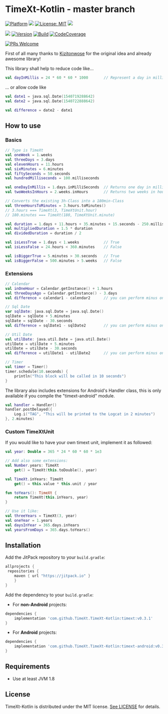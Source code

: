 # TimeXt-Kotlin - master branch

[![Platform](https://img.shields.io/badge/platform-Android-blue.svg)](https://www.android.com)
<a target="_blank" href="https://android-arsenal.com/api?level=14" title="API14+"><img src="https://img.shields.io/badge/API-14+-blue.svg" /></a>
[![License: MIT](https://img.shields.io/badge/License-MIT-blue.svg)](https://opensource.org/licenses/MIT)
<a target="_blank" href="https://www.paypal.me/GuepardoApps" title="Donate using PayPal"><img src="https://img.shields.io/badge/paypal-donate-blue.svg" /></a>

[![](https://jitpack.io/v/TimeXt/TimeXt-Kotlin.svg)](https://jitpack.io/#TimeXt/TimeXt-Kotlin)
[![Version](https://img.shields.io/badge/version-v0.3.1.181129-blue.svg)](https://github.com/TimeXt/TimeXt-Kotlin/releases/tag/v0.3.1)
[![Build](https://img.shields.io/badge/build-success-green.svg)](https://github.com/TimeXt/TimeXt-Kotlin/tree/master/)
[![CodeCoverage](https://img.shields.io/badge/codeCoverage-71-orange.svg)](https://github.com/TimeXt/TimeXt-Kotlin/tree/master/)

[![PRs Welcome](https://img.shields.io/badge/PRs-welcome-brightgreen.svg)](http://makeapullrequest.com)

First of all many thanks to [Kizitonwose](https://github.com/kizitonwose/Time) for the original idea and already awesome library!

This library shall help to reduce code like...

```kotlin
val dayInMillis = 24 * 60 * 60 * 1000       // Represent a day in milliSeconds

```

... or allow code like

```kotlin
val date1 = java.sql.Date(1540719288642)
val date2 = java.sql.Date(1540722888642)

val difference = date2 - date1

```

## How to use

### Basics

```kotlin
// Type is TimeXt
val oneWeek = 1.weeks
val threeDays = 3.days
val elevenHours = 11.hours
val sixMinutes = 6.minutes
val fiftySeconds = 50.seconds
val hundredMilliseconds = 100.milliseconds

val oneDayInMillis = 1.days.inMilliSeconds  // Returns one day in milliseconds
val twoWeeksInHours = 2.weeks.inHours       // Returns two weeks in hours

// Converts the existing 3h-Class into a 180min-Class
val threeHoursToMinutes = 3.hours.toMinutes() 
// 3.hours === TimeXt(3, TimeXtUnit.hour)
// 180.minutes === TimeXt(180, TimeXtUnit.minute)

val duration = 1.days + 11.hours + 35.minutes + 15.seconds - 250.milliseconds
val multipliedDuration = 1.5 * duration
val dividedDuration = duration / 2

val isLessTrue = 1.days < 1.weeks           // True
val isLessFalse = 24.hours < 360.minutes    // False

val isBiggerTrue = 5.minutes > 30.seconds   // True
val isBiggerFalse = 500.minutes > 5.weeks   // False

```

### Extensions

```kotlin
// Calendar
val inOneHour = Calendar.getInstance() + 1.hours
val threeDaysAgo = Calendar.getInstance() - 3.days
val difference = calendar1 - calendar2      // you can perform minus on calendar and get a TimeXt-object

// Sql Date
var sqlDate: java.sql.Date = java.sql.Date()
sqlDate = sqlDate + 5.minutes
sqlDate = sqlDate - 30.seconds
val difference = sqlDate1 - sqlDate2        // you can perform minus on java.sql.Date and get a TimeXt-object

// Util Date
val utilDate: java.util.Date = java.util.Date()
utilDate = utilDate + 5.minutes
utilDate = utilDate - 30.seconds
val difference = utilDate1 - utilDate2      // you can perform minus on java.util.Date and get a TimeXt-object

// Timer
val timer = Timer()
timer.schedule(10.seconds) {
    println("This block will be called in 10 seconds")
}
```

The library also includes extensions for Android's Handler class, this is only available if you compile the "timext-android" module.

```kotlin
val handler = Handler()
handler.postDelayed({
    Log.i("TAG", "This will be printed to the Logcat in 2 minutes")
}, 2.minutes)
```

### Custom TimeXtUnit

If you would like to have your own timext unit, implement it as followed:

```kotlin
val year: Double = 365 * 24 * 60 * 60 * 1e3

// Add also some extensions:
val Number.years: TimeXt
    get() = TimeXt(this.toDouble(), year)

val TimeXt.inYears: TimeXt
    get() = this.value * this.unit / year

fun toYears(): TimeXt {
    return TimeXt(this.inYears, year)
}

// Use it like:
val threeYears = TimeXt(3, year)
val oneYear = 1.years
val daysInYear = 365.days.inYears
val yearsFromDays = 365.days.toYears()

```

## Installation

Add the JitPack repository to your `build.gradle`:

```groovy
allprojects {
 repositories {
    maven { url "https://jitpack.io" }
    }
}
```

Add the dependency to your `build.gradle`:

- For **non-Android** projects:

```groovy
dependencies {
    implementation 'com.github.TimeXt.TimeXt-Kotlin:timext:v0.3.1'
}
```

- For **Android** projects:

```groovy
dependencies {
    implementation 'com.github.TimeXt.TimeXt-Kotlin:timext-android:v0.3.1'
}
```

## Requirements

- Use at least JVM 1.8

## License

TimeXt-Kotlin is distributed under the MIT license. [See LICENSE](LICENSE.md) for details.
